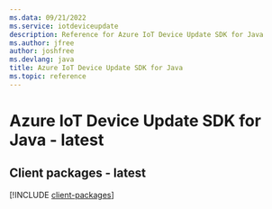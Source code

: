 ```yaml
---
ms.data: 09/21/2022
ms.service: iotdeviceupdate
description: Reference for Azure IoT Device Update SDK for Java
ms.author: jfree
author: joshfree
ms.devlang: java
title: Azure IoT Device Update SDK for Java
ms.topic: reference
---
```

# Azure IoT Device Update SDK for Java - latest

## Client packages - latest
[!INCLUDE [client-packages](iot-device-update-client-index.md)]